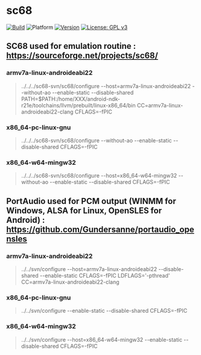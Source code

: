 # sc68
[![Build](https://github.com/b3dgs/sc68/actions/workflows/build.yml/badge.svg?branch=master)](https://github.com/b3dgs/sc68/actions/workflows/build.yml) ![Platform](https://img.shields.io/badge/platform-win32%20%7C%20linux%20%7C%20arm%20%7C%20macos-lightgrey) [![Version](https://img.shields.io/badge/version-1.0.0-blue)](https://github.com/b3dgs/sc68/releases/tag/v1.0.0) [![License: GPL v3](https://img.shields.io/badge/License-GPL%20v3-blue.svg)](https://www.gnu.org/licenses/gpl-3.0)

## SC68 used for emulation routine : https://sourceforge.net/projects/sc68/
### armv7a-linux-androideabi22
> ../../../sc68-svn/sc68/configure --host=armv7a-linux-androideabi22 --without-ao --enable-static --disable-shared PATH=$PATH:/home/XXX/android-ndk-r21e/toolchains/llvm/prebuilt/linux-x86_64/bin CC=armv7a-linux-androideabi22-clang CFLAGS=-fPIC
### x86_64-pc-linux-gnu
> ../../../sc68-svn/sc68/configure --without-ao --enable-static --disable-shared CFLAGS=-fPIC
### x86_64-w64-mingw32
> ../../../sc68-svn/sc68/configure --host=x86_64-w64-mingw32 --without-ao --enable-static --disable-shared CFLAGS=-fPIC

## PortAudio used for PCM output (WINMM for Windows, ALSA for Linux, OpenSLES for Android) : https://github.com/Gundersanne/portaudio_opensles
### armv7a-linux-androideabi22
> ../../svn/configure --host=armv7a-linux-androideabi22 --disable-shared --enable-static CFLAGS=-fPIC LDFLAGS='-pthread' CC=armv7a-linux-androideabi22-clang
### x86_64-pc-linux-gnu
> ../../svn/configure --enable-static --disable-shared CFLAGS=-fPIC
### x86_64-w64-mingw32
> ../../svn/configure --host=x86_64-w64-mingw32 --enable-static --disable-shared CFLAGS=-fPIC
